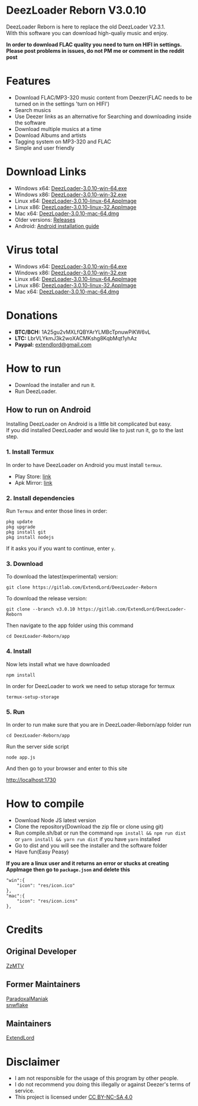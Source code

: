 # DeezLoader Reborn V3.0.10
DeezLoader Reborn is here to replace the old DeezLoader V2.3.1.<br/>
With this software you can download high-qualiy music and enjoy.

**In order to download FLAC quality you need to turn on HIFI in settings.**<br/>
**Please post problems in issues, do not PM me or comment in the reddit post**

# Features
- Download FLAC/MP3-320 music content from Deezer(FLAC needs to be turned on in the settings 'turn on HIFI')
- Search musics
- Use Deezer links as an alternative for Searching and downloading inside the software
- Download multiple musics at a time
- Download Albums and artists
- Tagging system on MP3-320 and FLAC
- Simple and user friendly

# Download Links
- Windows x64: [DeezLoader-3.0.10-win-64.exe](https://mega.nz/#!FVFj0RxR!KEIhVVwZWBAbjCC0Ezr6gqySR2n3QhdDtX9_ulITQAM)
- Windows x86: [DeezLoader-3.0.10-win-32.exe](https://mega.nz/#!FRVhyRbY!aWy_sEc8C8odJdxOruPw0qcVsdy7hvUyiQmdflONDjA)
- Linux x64: [DeezLoader-3.0.10-linux-64.AppImage](https://mega.nz/#!JAFUzC4A!w6NpmsjB9sMiK5b5FQjTycwKhsCVTsbi5mqay2gK5MQ)
- Linux x86: [DeezLoader-3.0.10-linux-32.AppImage](https://mega.nz/#!1Q1ShbTA!max8HLvo_abOsP4XQglROQJXc9BYNTTB7SfXnIzEbp8)
- Mac x64: [DeezLoader-3.0.10-mac-64.dmg](https://mega.nz/#!0EMzUDBL!F3t53OWWnWRxtAWDC_6dflmGvln4TYYXl_NVs_O0QG8)
- Older versions: [Releases](https://gitlab.com/ExtendLord/DeezLoader-Reborn/tags)
- Android: [Android installation guide](https://gitlab.com/ExtendLord/DeezLoader-Reborn#how-to-run-on-android)

# Virus total
- Windows x64: [DeezLoader-3.0.10-win-64.exe](https://www.virustotal.com/#/file/424d918665dfa081f65050368b50fc116364d105515fd197afdc6f689d067a8c)
- Windows x86: [DeezLoader-3.0.10-win-32.exe](https://www.virustotal.com/#/file/012f3fda4690f9e462771c0237f12463eebcaeec6beb845f067cc6c653a2a927)
- Linux x64: [DeezLoader-3.0.10-linux-64.AppImage](https://www.virustotal.com/#/file/4834f0bb2b06f0fbb72417e4c1bdc214e493cd26ec3e454d896af5730585035c)
- Linux x86: [DeezLoader-3.0.10-linux-32.AppImage](https://www.virustotal.com/#/file/d79d7d5ff0f628dd009fa5d5e52e88b834912789c5076614b68de3eb8894b8d8)
- Mac x64: [DeezLoader-3.0.10-mac-64.dmg](https://www.virustotal.com/#/file/1d5c028db640d6e863c2989ed37f557c72b06d3f0cfe617230cf10a7eb18b7a6)

# Donations
- **BTC/BCH:** 1A25gu2vMXLfQBYArYLMBcTpnuwPiKW6vL
- **LTC:** LbrVLYkmJ3k2woXACMKshg8KqbMqt1yhAz
- **Paypal:** extendlord@gmail.com

# How to run
- Download the installer and run it.
- Run DeezLoader.

## How to run on Android

Installing DeezLoader on Android is a little bit complicated but easy.<br/>
If you did installed DeezLoader and would like to just run it, go to the last step.

### 1. Install Termux
In order to have DeezLoader on Android you must install `termux`.
- Play Store: [link](https://play.google.com/store/apps/details?id=com.termux)
- Apk Mirror: [link](https://www.apkmirror.com/apk/fredrik-fornwall/termux)

### 2. Install dependencies
Run `Termux` and enter those lines in order:
```
pkg update
pkg upgrade
pkg install git
pkg install nodejs
```
If it asks you if you want to continue, enter `y`.

### 3. Download

To download the latest(experimental) version:
```
git clone https://gitlab.com/ExtendLord/DeezLoader-Reborn
```
To download the release version:
```
git clone --branch v3.0.10 https://gitlab.com/ExtendLord/DeezLoader-Reborn
```
Then navigate to the app folder using this command
```
cd DeezLoader-Reborn/app
```

### 4. Install

Now lets install what we have downloaded
```
npm install
```
In order for DeezLoader to work we need to setup storage for termux
```
termux-setup-storage
```

### 5. Run

In order to run make sure that you are in DeezLoader-Reborn/app folder run
```
cd DeezLoader-Reborn/app
```

Run the server side script
```
node app.js
```

And then go to your browser and enter to this site

[http://localhost:1730](http://localhost:1730)

# How to compile
- Download Node JS latest version
- Clone the repository(Download the zip file or clone using git)
- Run compile.sh/bat or run the command `npm install && npm run dist` or `yarn install && yarn run dist` if you have `yarn` installed
- Go to dist and you will see the installer and the software folder
- Have fun(Easy Peasy)

**If you are a linux user and it returns an error or stucks at creating AppImage then go to `package.json` and delete this**

```
"win":{
	"icon": "res/icon.ico"
},
"mac":{
	"icon": "res/icon.icns"
},
```

# Credits
## Original Developer
[ZzMTV](https://boerse.to/members/zzmtv.3378614/)

## Former Maintainers
[ParadoxalManiak](https://github.com/ParadoxalManiak)<br/>
[snwflake](https://github.com/snwflake)

## Maintainers
[ExtendLord](https://github.com/ExtendLord)

# Disclaimer
- I am not responsible for the usage of this program by other people.
- I do not recommend you doing this illegally or against Deezer's terms of service.
- This project is licensed under [CC BY-NC-SA 4.0](https://creativecommons.org/licenses/by-nc-sa/4.0/)
